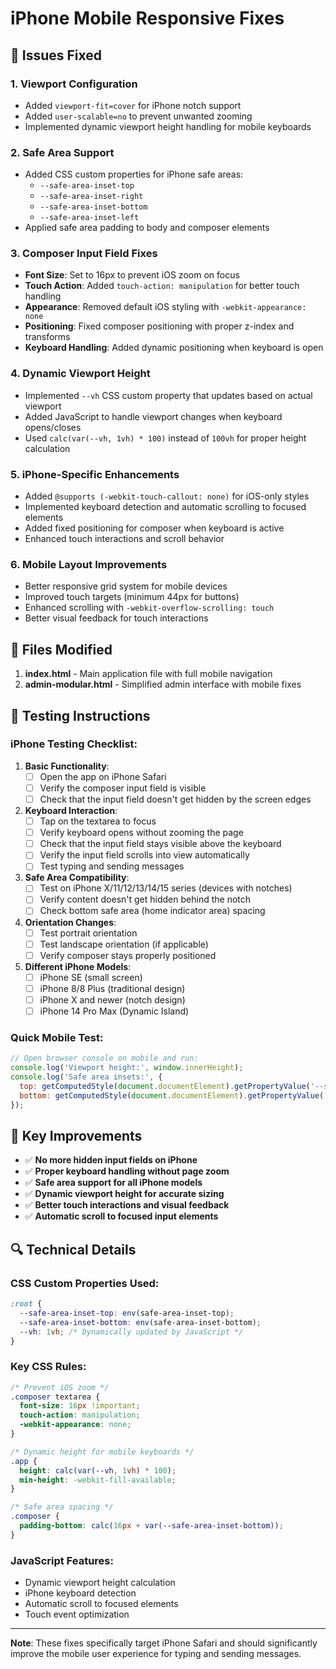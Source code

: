 # iPhone Mobile Responsive Fixes

## 🔧 Issues Fixed

### 1. **Viewport Configuration**
- Added `viewport-fit=cover` for iPhone notch support
- Added `user-scalable=no` to prevent unwanted zooming
- Implemented dynamic viewport height handling for mobile keyboards

### 2. **Safe Area Support**
- Added CSS custom properties for iPhone safe areas:
  - `--safe-area-inset-top`
  - `--safe-area-inset-right`
  - `--safe-area-inset-bottom`
  - `--safe-area-inset-left`
- Applied safe area padding to body and composer elements

### 3. **Composer Input Field Fixes**
- **Font Size**: Set to 16px to prevent iOS zoom on focus
- **Touch Action**: Added `touch-action: manipulation` for better touch handling
- **Appearance**: Removed default iOS styling with `-webkit-appearance: none`
- **Positioning**: Fixed composer positioning with proper z-index and transforms
- **Keyboard Handling**: Added dynamic positioning when keyboard is open

### 4. **Dynamic Viewport Height**
- Implemented `--vh` CSS custom property that updates based on actual viewport
- Added JavaScript to handle viewport changes when keyboard opens/closes
- Used `calc(var(--vh, 1vh) * 100)` instead of `100vh` for proper height calculation

### 5. **iPhone-Specific Enhancements**
- Added `@supports (-webkit-touch-callout: none)` for iOS-only styles
- Implemented keyboard detection and automatic scrolling to focused elements
- Added fixed positioning for composer when keyboard is active
- Enhanced touch interactions and scroll behavior

### 6. **Mobile Layout Improvements**
- Better responsive grid system for mobile devices
- Improved touch targets (minimum 44px for buttons)
- Enhanced scrolling with `-webkit-overflow-scrolling: touch`
- Better visual feedback for touch interactions

## 📱 Files Modified

1. **index.html** - Main application file with full mobile navigation
2. **admin-modular.html** - Simplified admin interface with mobile fixes

## 🧪 Testing Instructions

### iPhone Testing Checklist:

1. **Basic Functionality**:
   - [ ] Open the app on iPhone Safari
   - [ ] Verify the composer input field is visible
   - [ ] Check that the input field doesn't get hidden by the screen edges

2. **Keyboard Interaction**:
   - [ ] Tap on the textarea to focus
   - [ ] Verify keyboard opens without zooming the page
   - [ ] Check that the input field stays visible above the keyboard
   - [ ] Verify the input field scrolls into view automatically
   - [ ] Test typing and sending messages

3. **Safe Area Compatibility**:
   - [ ] Test on iPhone X/11/12/13/14/15 series (devices with notches)
   - [ ] Verify content doesn't get hidden behind the notch
   - [ ] Check bottom safe area (home indicator area) spacing

4. **Orientation Changes**:
   - [ ] Test portrait orientation
   - [ ] Test landscape orientation (if applicable)
   - [ ] Verify composer stays properly positioned

5. **Different iPhone Models**:
   - [ ] iPhone SE (small screen)
   - [ ] iPhone 8/8 Plus (traditional design)
   - [ ] iPhone X and newer (notch design)
   - [ ] iPhone 14 Pro Max (Dynamic Island)

### Quick Mobile Test:
```javascript
// Open browser console on mobile and run:
console.log('Viewport height:', window.innerHeight);
console.log('Safe area insets:', {
  top: getComputedStyle(document.documentElement).getPropertyValue('--safe-area-inset-top'),
  bottom: getComputedStyle(document.documentElement).getPropertyValue('--safe-area-inset-bottom')
});
```

## 🎯 Key Improvements

- ✅ **No more hidden input fields on iPhone**
- ✅ **Proper keyboard handling without page zoom**
- ✅ **Safe area support for all iPhone models**
- ✅ **Dynamic viewport height for accurate sizing**
- ✅ **Better touch interactions and visual feedback**
- ✅ **Automatic scroll to focused input elements**

## 🔍 Technical Details

### CSS Custom Properties Used:
```css
:root {
  --safe-area-inset-top: env(safe-area-inset-top);
  --safe-area-inset-bottom: env(safe-area-inset-bottom);
  --vh: 1vh; /* Dynamically updated by JavaScript */
}
```

### Key CSS Rules:
```css
/* Prevent iOS zoom */
.composer textarea {
  font-size: 16px !important;
  touch-action: manipulation;
  -webkit-appearance: none;
}

/* Dynamic height for mobile keyboards */
.app {
  height: calc(var(--vh, 1vh) * 100);
  min-height: -webkit-fill-available;
}

/* Safe area spacing */
.composer {
  padding-bottom: calc(16px + var(--safe-area-inset-bottom));
}
```

### JavaScript Features:
- Dynamic viewport height calculation
- iPhone keyboard detection
- Automatic scroll to focused elements
- Touch event optimization

---

**Note**: These fixes specifically target iPhone Safari and should significantly improve the mobile user experience for typing and sending messages.
